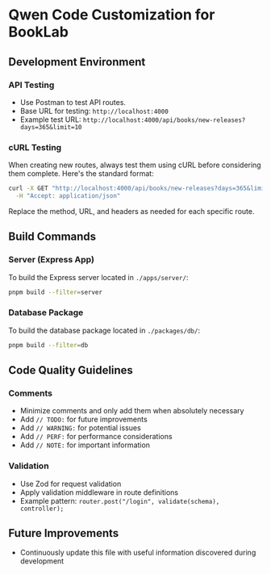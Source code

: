 # Qwen Code Customization for BookLab

## Development Environment

### API Testing
- Use Postman to test API routes.
- Base URL for testing: `http://localhost:4000`
- Example test URL: `http://localhost:4000/api/books/new-releases?days=365&limit=10`

### cURL Testing
When creating new routes, always test them using cURL before considering them complete. Here's the standard format:

```bash
curl -X GET "http://localhost:4000/api/books/new-releases?days=365&limit=10" \
  -H "Accept: application/json"
```

Replace the method, URL, and headers as needed for each specific route.

## Build Commands

### Server (Express App)
To build the Express server located in `./apps/server/`:
```bash
pnpm build --filter=server
```

### Database Package
To build the database package located in `./packages/db/`:
```bash
pnpm build --filter=db
```

## Code Quality Guidelines

### Comments
- Minimize comments and only add them when absolutely necessary
- Add `// TODO:` for future improvements
- Add `// WARNING:` for potential issues
- Add `// PERF:` for performance considerations
- Add `// NOTE:` for important information

### Validation
- Use Zod for request validation
- Apply validation middleware in route definitions
- Example pattern: `router.post("/login", validate(schema), controller);`

## Future Improvements
- Continuously update this file with useful information discovered during development